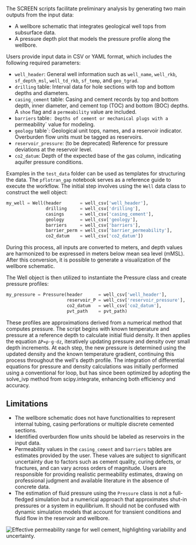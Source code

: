 The SCREEN scripts facilitate preliminary analysis by generating two main outputs from the input data:

- A wellbore schematic that integrates geological well tops from subsurface data.
- A pressure depth plot that models the pressure profile along the wellbore.

Users provide input data in CSV or YAML format, which includes the following required parameters:

- `well_header`: General well information such as `well_name`, `well_rkb`, `sf_depth_msl`, `well_td_rkb`, `sf_temp`, and `geo_tgrad`.
- `drilling` table: Interval data for hole sections with top and bottom depths and diameters.
- `casing_cement` table: Casing and cement records by top and bottom depth, inner diameter, and cement top (TOC) and bottom (BOC) depths. A `shoe` flag and a `permeability` value are included.
- `barriers` table`: Depths of cement or mechanical plugs with a `permeability` value for modeling.
- `geology` table`: Geological unit tops, names, and a reservoir indicator. Overburden flow units must be tagged as reservoirs.
- `reservoir_pressure`: (to be deprecated) Reference for pressure deviations at the reservoir level.
- `co2_datum`: Depth of the expected base of the gas column, indicating aquifer pressure conditions.

Examples in the `test_data` folder can be used as templates for structuring the data. The `pflotran_gap` notebook serves as a reference guide to execute the workflow. The initial step involves using the `Well` data class to construct the well object:

```python
my_well = Well(header       = well_csv['well_header'], 
               drilling     = well_csv['drilling'],
               casings      = well_csv['casing_cement'],
               geology      = well_csv['geology'],
               barriers     = well_csv['barriers'], 
               barrier_perm = well_csv['barrier_permeability'],
               co2_datum    = well_csv['co2_datum'])

```

During this process, all inputs are converted to meters, and depth values are harmonized to be expressed in meters below mean sea level (mMSL). After this conversion, it is possible to generate a visualization of the wellbore schematic.

The Well object is then utilized to instantiate the Pressure class and create pressure profiles:

```python
my_pressure = Pressure(header      = well_csv['well_header'],
                       reservoir_P = well_csv['reservoir_pressure'],
                       co2_datum   = well_csv['co2_datum'],
                       pvt_path    = pvt_path)
```
These profiles are approximations derived from a numerical method that computes pressure. The script begins with known temperature and pressure at a reference depth to calculate initial fluid density. It then applies the equation  `ΔP=ρ⋅g⋅dz`, iteratively updating pressure and density over small depth increments. At each step, the new pressure is determined using the updated density and the known temperature gradient, continuing this process throughout the well's depth profile. The integration of differential equations for pressure and density calculations was initially performed using a conventional for loop, but has since been optimized by adopting the solve_ivp method from scipy.integrate, enhancing both efficiency and accuracy.

## Limitations

- The wellbore schematic does not have functionalities to represent internal tubing, casing perforations or multiple discrete cemented sections.
- Identified overburden flow units should be labeled as reservoirs in the input data.
- Permeability values in the `casing_cement` and `barriers` tables are estimates provided by the user. These values are subject to significant uncertainty due to factors such as cement quality, curing defects, or fractures, and can vary across orders of magnitude. Users are responsible for providing realistic permeability estimates, drawing on professional judgment and available literature in the absence of concrete data.
- The estimation of fluid pressure using the `Pressure` class is not a full-fledged simulation but a numerical approach that approximates shut-in pressures or a system in equilibrium. It should not be confused with dynamic simulation models that account for transient conditions and fluid flow in the reservoir and wellbore.


![Effective permeability range for well cement, highlighting variability and uncertainty.](link-to-attached-figure-permeability-variance)